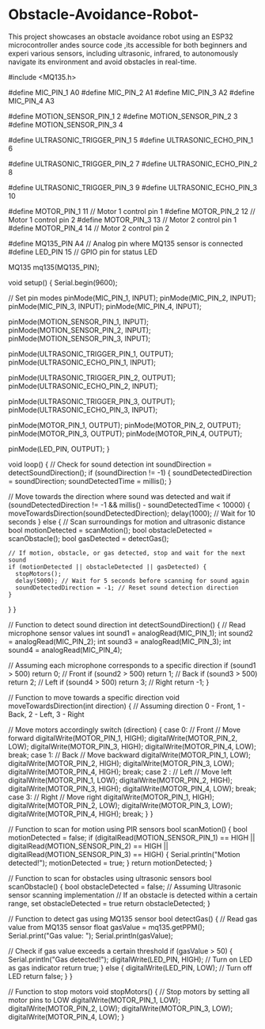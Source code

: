 # Obstacle-Avoidance-Robot-
This project showcases an obstacle avoidance robot using an ESP32 microcontroller andes source code ,its accessible for both beginners and experi various sensors, including ultrasonic, infrared, to autonomously navigate its environment and avoid obstacles in real-time.

#include <MQ135.h>

#define MIC_PIN_1 A0
#define MIC_PIN_2 A1
#define MIC_PIN_3 A2
#define MIC_PIN_4 A3

#define MOTION_SENSOR_PIN_1 2
#define MOTION_SENSOR_PIN_2 3
#define MOTION_SENSOR_PIN_3 4

#define ULTRASONIC_TRIGGER_PIN_1 5
#define ULTRASONIC_ECHO_PIN_1 6

#define ULTRASONIC_TRIGGER_PIN_2 7
#define ULTRASONIC_ECHO_PIN_2 8

#define ULTRASONIC_TRIGGER_PIN_3 9
#define ULTRASONIC_ECHO_PIN_3 10

#define MOTOR_PIN_1 11   // Motor 1 control pin 1
#define MOTOR_PIN_2 12   // Motor 1 control pin 2
#define MOTOR_PIN_3 13   // Motor 2 control pin 1
#define MOTOR_PIN_4 14   // Motor 2 control pin 2

#define MQ135_PIN A4     // Analog pin where MQ135 sensor is connected
#define LED_PIN 15       // GPIO pin for status LED

MQ135 mq135(MQ135_PIN);

void setup() {
  Serial.begin(9600);
  
  // Set pin modes
  pinMode(MIC_PIN_1, INPUT);
  pinMode(MIC_PIN_2, INPUT);
  pinMode(MIC_PIN_3, INPUT);
  pinMode(MIC_PIN_4, INPUT);
  
  pinMode(MOTION_SENSOR_PIN_1, INPUT);
  pinMode(MOTION_SENSOR_PIN_2, INPUT);
  pinMode(MOTION_SENSOR_PIN_3, INPUT);
  
  pinMode(ULTRASONIC_TRIGGER_PIN_1, OUTPUT);
  pinMode(ULTRASONIC_ECHO_PIN_1, INPUT);
  
  pinMode(ULTRASONIC_TRIGGER_PIN_2, OUTPUT);
  pinMode(ULTRASONIC_ECHO_PIN_2, INPUT);
  
  pinMode(ULTRASONIC_TRIGGER_PIN_3, OUTPUT);
  pinMode(ULTRASONIC_ECHO_PIN_3, INPUT);
  
  pinMode(MOTOR_PIN_1, OUTPUT);
  pinMode(MOTOR_PIN_2, OUTPUT);
  pinMode(MOTOR_PIN_3, OUTPUT);
  pinMode(MOTOR_PIN_4, OUTPUT);

  pinMode(LED_PIN, OUTPUT);
}

void loop() {
  // Check for sound detection
  int soundDirection = detectSoundDirection();
  if (soundDirection != -1) {
    soundDetectedDirection = soundDirection;
    soundDetectedTime = millis();
  }
  
  // Move towards the direction where sound was detected and wait
  if (soundDetectedDirection != -1 && millis() - soundDetectedTime < 10000) {
    moveTowardsDirection(soundDetectedDirection);
    delay(1000); // Wait for 10 seconds
  } else {
    // Scan surroundings for motion and ultrasonic distance
    bool motionDetected = scanMotion();
    bool obstacleDetected = scanObstacle();
    bool gasDetected = detectGas();

    // If motion, obstacle, or gas detected, stop and wait for the next sound
    if (motionDetected || obstacleDetected || gasDetected) {
      stopMotors();
      delay(5000); // Wait for 5 seconds before scanning for sound again
      soundDetectedDirection = -1; // Reset sound detection direction
    }
  }
}

// Function to detect sound direction
int detectSoundDirection() {
  // Read microphone sensor values
  int sound1 = analogRead(MIC_PIN_1);
  int sound2 = analogRead(MIC_PIN_2);
  int sound3 = analogRead(MIC_PIN_3);
  int sound4 = analogRead(MIC_PIN_4);
  
  // Assuming each microphone corresponds to a specific direction
  if (sound1 > 500) return 0; // Front
  if (sound2 > 500) return 1; // Back
  if (sound3 > 500) return 2; // Left
  if (sound4 > 500) return 3; // Right
  return -1;
}

// Function to move towards a specific direction
void moveTowardsDirection(int direction) {
  // Assuming direction 0 - Front, 1 - Back, 2 - Left, 3 - Right
  
  // Move motors accordingly
  switch (direction) {
    case 0: // Front
      // Move forward
      digitalWrite(MOTOR_PIN_1, HIGH);
      digitalWrite(MOTOR_PIN_2, LOW);
      digitalWrite(MOTOR_PIN_3, HIGH);
      digitalWrite(MOTOR_PIN_4, LOW);
      break;
    case 1: // Back
      // Move backward
      digitalWrite(MOTOR_PIN_1, LOW);
      digitalWrite(MOTOR_PIN_2, HIGH);
      digitalWrite(MOTOR_PIN_3, LOW);
      digitalWrite(MOTOR_PIN_4, HIGH);
      break;
    case 2
: // Left
      // Move left
      digitalWrite(MOTOR_PIN_1, LOW);
      digitalWrite(MOTOR_PIN_2, HIGH);
      digitalWrite(MOTOR_PIN_3, HIGH);
      digitalWrite(MOTOR_PIN_4, LOW);
      break;
    case 3: // Right
      // Move right
      digitalWrite(MOTOR_PIN_1, HIGH);
      digitalWrite(MOTOR_PIN_2, LOW);
      digitalWrite(MOTOR_PIN_3, LOW);
      digitalWrite(MOTOR_PIN_4, HIGH);
      break;
  }
}

// Function to scan for motion using PIR sensors
bool scanMotion() {
  bool motionDetected = false;
  if (digitalRead(MOTION_SENSOR_PIN_1) == HIGH ||
      digitalRead(MOTION_SENSOR_PIN_2) == HIGH ||
      digitalRead(MOTION_SENSOR_PIN_3) == HIGH) {
    Serial.println("Motion detected!");
    motionDetected = true;
  }
  return motionDetected;
}

// Function to scan for obstacles using ultrasonic sensors
bool scanObstacle() {
  bool obstacleDetected = false;
  // Assuming Ultrasonic sensor scanning implementation
  // If an obstacle is detected within a certain range, set obstacleDetected = true
  return obstacleDetected;
}

// Function to detect gas using MQ135 sensor
bool detectGas() {
  // Read gas value from MQ135 sensor
  float gasValue = mq135.getPPM();
  Serial.print("Gas value: ");
  Serial.println(gasValue);

  // Check if gas value exceeds a certain threshold
  if (gasValue > 50) {
    Serial.println("Gas detected!");
    digitalWrite(LED_PIN, HIGH); // Turn on LED as gas indicator
    return true;
  } else {
    digitalWrite(LED_PIN, LOW); // Turn off LED
    return false;
  }
}

// Function to stop motors
void stopMotors() {
  // Stop motors by setting all motor pins to LOW
  digitalWrite(MOTOR_PIN_1, LOW);
  digitalWrite(MOTOR_PIN_2, LOW);
  digitalWrite(MOTOR_PIN_3, LOW);
  digitalWrite(MOTOR_PIN_4, LOW);
}

